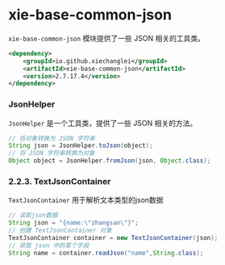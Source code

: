 # xie-base-common-json

`xie-base-common-json` 模块提供了一些 JSON 相关的工具类。

```xml
<dependency>
    <groupId>io.github.xiechanglei</groupId>
    <artifactId>xie-base-common-json</artifactId>
    <version>2.7.17.4</version>
</dependency>
```


### JsonHelper

`JsonHelper` 是一个工具类，提供了一些 JSON 相关的方法。

```java
// 将对象转换为 JSON 字符串
String json = JsonHelper.toJson(object);
// 将 JSON 字符串转换为对象
Object object = JsonHelper.fromJson(json, Object.class);
```

### 2.2.3. TextJsonContainer

`TextJsonContainer` 用于解析文本类型的json数据
```java
// 读取json数据
String json = "{name:\"zhangsan\"}";
// 创建 TextJsonContainer 对象
TextJsonContainer container = new TextJsonContainer(json);
// 获取 json 中的某个字段
String name = container.readJson("name",String.class);
```
